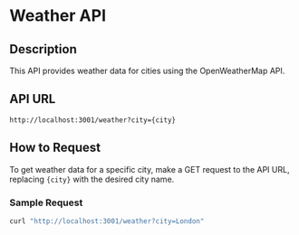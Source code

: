 # Weather API

## Description
This API provides weather data for cities using the OpenWeatherMap API.

## API URL
`http://localhost:3001/weather?city={city}`

## How to Request
To get weather data for a specific city, make a GET request to the API URL, replacing `{city}` with the desired city name.

### Sample Request
```bash
curl "http://localhost:3001/weather?city=London"
